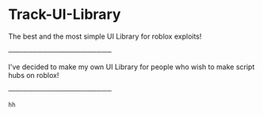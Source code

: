 # Track-UI-Library
The best and the most simple UI Library for roblox exploits!

─────────────────────

I've decided to make my own UI Library for people who wish to make script hubs on roblox!

─────────────────────
```
hh
```
